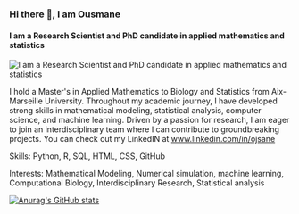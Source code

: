 ### Hi there 👋, I am Ousmane
#### I am a Research Scientist and PhD candidate in applied mathematics and statistics
![I am a Research Scientist and PhD candidate in applied mathematics and statistics](https://wired.me/wp-content/uploads/2022/10/math-LEAD.jpeg)

I hold a Master's in Applied Mathematics to Biology and Statistics from Aix-Marseille University. Throughout my academic journey, I have developed strong skills in mathematical modeling, statistical analysis, computer science, and machine learning. Driven by a passion for research, I am eager to join an interdisciplinary team where I can contribute to groundbreaking projects. You can check out my LinkedIN at www.linkedin.com/in/ojsane

Skills: Python, R, SQL, HTML, CSS, GitHub

Interests: Mathematical Modeling, Numerical simulation, machine learning, Computational Biology, Interdisciplinary Research, Statistical analysis






[![Anurag's GitHub stats](https://github-readme-stats.vercel.app/api?username=Ousmane-prog)](https://github.com/anuraghazra/github-readme-stats)

